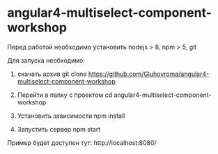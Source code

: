 # angular4-multiselect-component-workshop
Перед работой необходимо установить nodejs > 8, npm > 5, git

Для запуска необходимо:
1) скачать архив
  git clone https://github.com/Gluhovroma/angular4-multiselect-component-workshop

2) Перейти в папку с проектом
  cd angular4-multiselect-component-workshop

3) Установить зависимости
  npm install

4) Запустить сервер
  npm start
 
 Пример будет доступен тут: http://localhost:8080/
